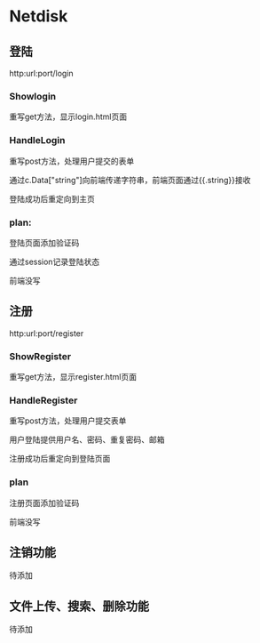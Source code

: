 # Netdisk

## 登陆
http:url:port/login
### Showlogin
重写get方法，显示login.html页面
### HandleLogin
重写post方法，处理用户提交的表单

通过c.Data["string"]向前端传递字符串，前端页面通过{{.string}}接收

登陆成功后重定向到主页

### plan:
登陆页面添加验证码

通过session记录登陆状态

前端没写

## 注册
http:url:port/register
### ShowRegister
重写get方法，显示register.html页面
### HandleRegister
重写post方法，处理用户提交表单

用户登陆提供用户名、密码、重复密码、邮箱

注册成功后重定向到登陆页面

### plan
注册页面添加验证码

前端没写

## 注销功能
待添加

## 文件上传、搜索、删除功能
待添加
